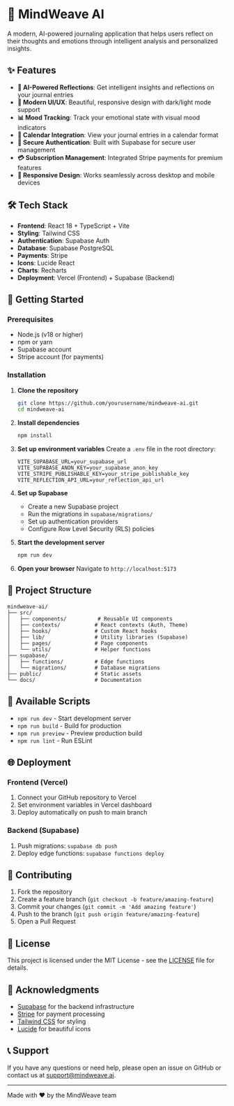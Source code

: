 # 🌟 MindWeave AI

A modern, AI-powered journaling application that helps users reflect on their thoughts and emotions through intelligent analysis and personalized insights.

## ✨ Features

- **🤖 AI-Powered Reflections**: Get intelligent insights and reflections on your journal entries
- **📱 Modern UI/UX**: Beautiful, responsive design with dark/light mode support
- **📊 Mood Tracking**: Track your emotional state with visual mood indicators
- **📅 Calendar Integration**: View your journal entries in a calendar format
- **🔐 Secure Authentication**: Built with Supabase for secure user management
- **💳 Subscription Management**: Integrated Stripe payments for premium features
- **📱 Responsive Design**: Works seamlessly across desktop and mobile devices

## 🛠️ Tech Stack

- **Frontend**: React 18 + TypeScript + Vite
- **Styling**: Tailwind CSS
- **Authentication**: Supabase Auth
- **Database**: Supabase PostgreSQL
- **Payments**: Stripe
- **Icons**: Lucide React
- **Charts**: Recharts
- **Deployment**: Vercel (Frontend) + Supabase (Backend)

## 🚀 Getting Started

### Prerequisites

- Node.js (v18 or higher)
- npm or yarn
- Supabase account
- Stripe account (for payments)

### Installation

1. **Clone the repository**

   ```bash
   git clone https://github.com/yourusername/mindweave-ai.git
   cd mindweave-ai
   ```

2. **Install dependencies**

   ```bash
   npm install
   ```

3. **Set up environment variables**
   Create a `.env` file in the root directory:

   ```env
   VITE_SUPABASE_URL=your_supabase_url
   VITE_SUPABASE_ANON_KEY=your_supabase_anon_key
   VITE_STRIPE_PUBLISHABLE_KEY=your_stripe_publishable_key
   VITE_REFLECTION_API_URL=your_reflection_api_url
   ```

4. **Set up Supabase**

   - Create a new Supabase project
   - Run the migrations in `supabase/migrations/`
   - Set up authentication providers
   - Configure Row Level Security (RLS) policies

5. **Start the development server**

   ```bash
   npm run dev
   ```

6. **Open your browser**
   Navigate to `http://localhost:5173`

## 📁 Project Structure

```
mindweave-ai/
├── src/
│   ├── components/          # Reusable UI components
│   ├── contexts/           # React contexts (Auth, Theme)
│   ├── hooks/              # Custom React hooks
│   ├── lib/                # Utility libraries (Supabase)
│   ├── pages/              # Page components
│   └── utils/              # Helper functions
├── supabase/
│   ├── functions/          # Edge functions
│   └── migrations/         # Database migrations
├── public/                 # Static assets
└── docs/                   # Documentation
```

## 🔧 Available Scripts

- `npm run dev` - Start development server
- `npm run build` - Build for production
- `npm run preview` - Preview production build
- `npm run lint` - Run ESLint

## 🌐 Deployment

### Frontend (Vercel)

1. Connect your GitHub repository to Vercel
2. Set environment variables in Vercel dashboard
3. Deploy automatically on push to main branch

### Backend (Supabase)

1. Push migrations: `supabase db push`
2. Deploy edge functions: `supabase functions deploy`

## 🤝 Contributing

1. Fork the repository
2. Create a feature branch (`git checkout -b feature/amazing-feature`)
3. Commit your changes (`git commit -m 'Add amazing feature'`)
4. Push to the branch (`git push origin feature/amazing-feature`)
5. Open a Pull Request

## 📝 License

This project is licensed under the MIT License - see the [LICENSE](LICENSE) file for details.

## 🙏 Acknowledgments

- [Supabase](https://supabase.com) for the backend infrastructure
- [Stripe](https://stripe.com) for payment processing
- [Tailwind CSS](https://tailwindcss.com) for styling
- [Lucide](https://lucide.dev) for beautiful icons

## 📞 Support

If you have any questions or need help, please open an issue on GitHub or contact us at support@mindweave.ai.

---

Made with ❤️ by the MindWeave team
